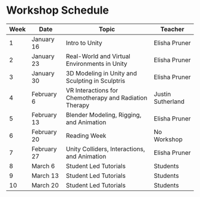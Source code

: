 # Workshop Schedule

| Week | Date        | Topic                                                  | Teacher           |
| ---- | ----------- | ------------------------------------------------------ | ----------------- |
|  1   | January 16  | Intro to Unity                                         | Elisha Pruner     |
|  2   | January 23  | Real-World and Virtual Environments in Unity           | Elisha Pruner     |
|  3   | January 30  | 3D Modeling in Unity and Sculpting in Sculptris        | Elisha Pruner     |
|  4   | February 6  | VR Interactions for Chemotherapy and Radiation Therapy | Justin Sutherland |
|  5   | February 13 | Blender Modeling, Rigging, and Animation               | Elisha Pruner     |
|  6   | February 20 | Reading Week                                           | No Workshop       |
|  7   | February 27 | Unity Colliders, Interactions, and Animation           | Elisha Pruner     |
|  8   | March 6     | Student Led Tutorials                                  | Students          |
|  9   | March 13    | Student Led Tutorials                                  | Students          |
|  10  | March 20    | Student Led Tutorials                                  | Students          |
